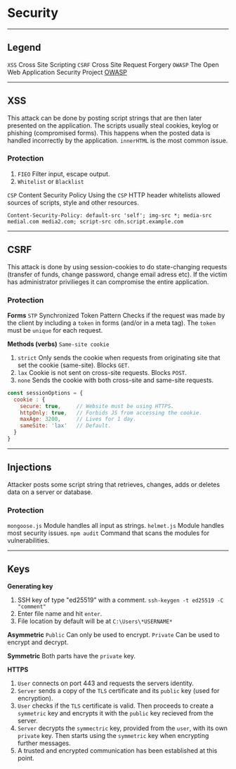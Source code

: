 # Security

****
## Legend
`XSS` Cross Site Scripting
`CSRF` Cross Site Request Forgery
`OWASP` The Open Web Application Security Project [OWASP](https://owasp.org/)

****
## XSS
This attack can be done by posting script strings that are then later presented on the application. The scripts usually steal cookies, keylog or phishing (compromised forms). This happens when the posted data is handled incorrectly by the application. `innerHTML` is the most common issue.

### Protection
1. `FIEO` Filter input, escape output.
2. `Whitelist` or `Blacklist`

`CSP` Content Security Policy
Using the `CSP` HTTP header whitelists allowed sources of scripts, style and other resources.

```http
Content-Security-Policy: default-src 'self'; img-src *; media-src medial.com media2.com; script-src cdn.script.example.com
```

****
## CSRF
This attack is done by using session-cookies to do state-changing requests (transfer of funds, change password, change email adress etc). If the victim has administrator privilieges it can compromise the entire application.

### Protection
**Forms**
`STP` Synchronized Token Pattern
Checks if the request was made by the client by including a `token` in forms (and/or in a meta tag). The `token` must be `unique` for each request.

**Methods (verbs)**
`Same-site cookie`
1. `strict` Only sends the cookie when requests from originating site that set the cookie (same-site). Blocks `GET`.
2. `lax` Cookie is not sent on cross-site requests. Blocks `POST`.
3. `none` Sends the cookie with both cross-site and same-site requests.

```js
const sessionOptions = {
  cookie : {
    secure: true,     // Website must be using HTTPS.
    httpOnly: true,   // Forbids JS from accessing the cookie.
    maxAge: 3200,     // Lives for 1 day.
    sameSite: 'lax'   // Default.
  }
}
```

****
## Injections
Attacker posts some script string that retrieves, changes, adds or deletes data on a server or database.

### Protection
`mongoose.js` Module handles all input as strings.
`helmet.js` Module handles most security issues.
`npm audit` Command that scans the modules for vulnerabilities.

****
## Keys
**Generating key**
1. SSH key of type "ed25519" with a comment.
`ssh-keygen -t ed25519 -C "comment"`
2. Enter file name and hit `enter`.
3. File location by default will be at `C:\Users\*USERNAME*`

**Asymmetric**
`Public` Can only be used to encrypt.
`Private` Can be used to encrypt and decrypt.

**Symmetric**
Both parts have the `private` key.

**HTTPS**
1. `User` connects on port 443 and requests the servers identity.
2. `Server` sends a copy of the `TLS` certificate and its `public` key (used for encryption).
3. `User` checks if the `TLS` certificate is valid. Then proceeds to create a `symmetric` key and encrypts it with the `public` key recieved from the server.
4. `Server` decrypts the `symmectric` key, provided from the `user`, with its own `private` key. Then starts using the `symmetric` key when encrypting further messages.
5. A trusted and encrypted communication has been established at this point.
